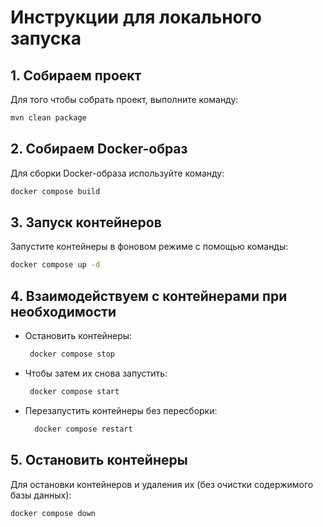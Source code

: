 #  Инструкции для локального запуска 

##  1. Собираем проект  
Для того чтобы собрать проект, выполните команду:

```bash
mvn clean package
```

## 2. Собираем Docker-образ
Для сборки Docker-образа используйте команду:

```bash
docker compose build
```

## 3. Запуск контейнеров
Запустите контейнеры в фоновом режиме с помощью команды:

```bash
docker compose up -d
```

## 4. Взаимодействуем с контейнерами при необходимости

   - Остановить контейнеры:
     ```bash
      docker compose stop

   - Чтобы затем их снова запустить:
      ```bash
       docker compose start
      
   - Перезапустить контейнеры без пересборки:
     ```bash
       docker compose restart

## 5. Остановить контейнеры
Для остановки контейнеров и удаления их (без очистки содержимого базы данных):

```bash
docker compose down
```
